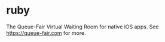 # ruby
The Queue-Fair Virtual Waiting Room for native iOS apps. See https://queue-fair.com for more. 
